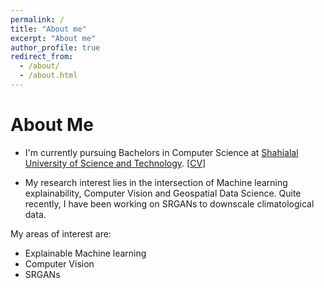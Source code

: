 ```yaml
---
permalink: /
title: "About me"
excerpt: "About me"
author_profile: true
redirect_from: 
  - /about/
  - /about.html
---
```



# About Me
* I'm currently pursuing Bachelors in Computer Science at [Shahjalal University of Science and Technology](https://https://www.sust.edu/). [[CV](https://https://rajoy99.github.io/academic/files/CV4.pdf)] 

* My research interest lies in the intersection of Machine learning explainability, Computer Vision and Geospatial Data Science. Quite recently, I have been working on SRGANs to downscale climatological data. 




My areas of interest are:
<ul>
<li>Explainable Machine learning </li>
<li>Computer Vision </li>
<li>SRGANs </li>
</ul>